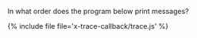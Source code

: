 In what order does the program below print messages?

{% include file file='x-trace-callback/trace.js' %}
